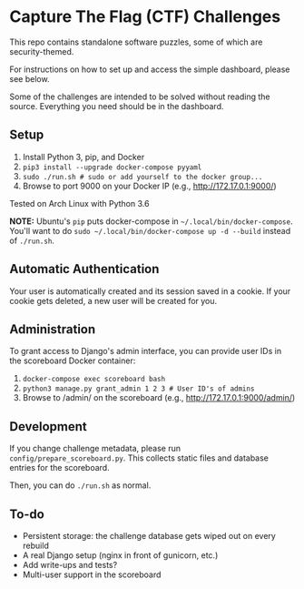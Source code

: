 # Capture The Flag (CTF) Challenges
This repo contains standalone software puzzles, some of which are security-themed.

For instructions on how to set up and access the simple dashboard, please see
below.

Some of the challenges are intended to be solved without reading the source.
Everything you need should be in the dashboard.

## Setup
1. Install Python 3, pip, and Docker
1. `pip3 install --upgrade docker-compose pyyaml`
1. `sudo ./run.sh # sudo or add yourself to the docker group...`
1. Browse to port 9000 on your Docker IP (e.g., http://172.17.0.1:9000/)

Tested on Arch Linux with Python 3.6

**NOTE:** Ubuntu's `pip` puts docker-compose in `~/.local/bin/docker-compose`.
You'll want to do `sudo ~/.local/bin/docker-compose up -d --build` instead
of `./run.sh`.

## Automatic Authentication
Your user is automatically created and its session saved in a cookie.
If your cookie gets deleted, a new user will be created for you.

## Administration
To grant access to Django's admin interface, you can provide user IDs
in the scoreboard Docker container:

1. `docker-compose exec scoreboard bash`
1. `python3 manage.py grant_admin 1 2 3 # User ID's of admins`
1. Browse to /admin/ on the scoreboard (e.g., http://172.17.0.1:9000/admin/)

## Development
If you change challenge metadata, please run `config/prepare_scoreboard.py`.
This collects static files and database entries for the scoreboard.

Then, you can do `./run.sh` as normal.

## To-do
- Persistent storage: the challenge database gets wiped out on every rebuild
- A real Django setup (nginx in front of gunicorn, etc.)
- Add write-ups and tests?
- Multi-user support in the scoreboard
